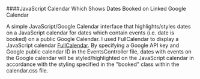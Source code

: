 ####JavaScript Calendar Which Shows Dates Booked on Linked Google Calendar

A simple JavaScript/Google Calendar interface that highlights/styles dates on a JavaScript calendar for dates which contain events (i.e. date is booked) on a public Google Calendar.  I used FullCalendar to display a JavaScript calendar [FullCalendar](http://arshaw.com/fullcalendar/).  By specifying a Google API key and Google public calendar ID in the EventsController file, dates with events on the Google calendar will be styled/highlighted on the JavaScript calendar in accordance with the styling specified in the "booked" class within the calendar.css file.
